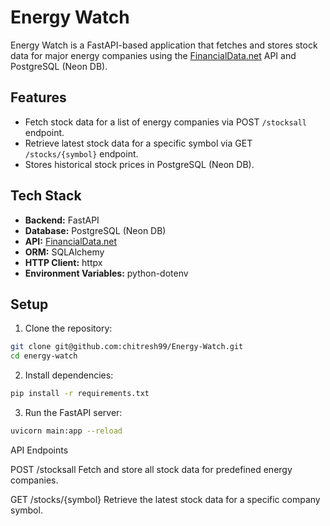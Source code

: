 # Energy Watch

Energy Watch is a FastAPI-based application that fetches and stores stock data for major energy companies using the [FinancialData.net](https://financialdata.net/) API and PostgreSQL (Neon DB).

## Features

- Fetch stock data for a list of energy companies via POST `/stocksall` endpoint.
- Retrieve latest stock data for a specific symbol via GET `/stocks/{symbol}` endpoint.
- Stores historical stock prices in PostgreSQL (Neon DB).

## Tech Stack

- **Backend:** FastAPI
- **Database:** PostgreSQL (Neon DB)
- **API:** [FinancialData.net](https://financialdata.net/)
- **ORM:** SQLAlchemy
- **HTTP Client:** httpx
- **Environment Variables:** python-dotenv

## Setup

1. Clone the repository:

```bash
git clone git@github.com:chitresh99/Energy-Watch.git
cd energy-watch
```

2. Install dependencies:

```bash
pip install -r requirements.txt
```

3. Run the FastAPI server:

```bash
uvicorn main:app --reload
```

API Endpoints

POST /stocksall
Fetch and store all stock data for predefined energy companies.

GET /stocks/{symbol}
Retrieve the latest stock data for a specific company symbol.
